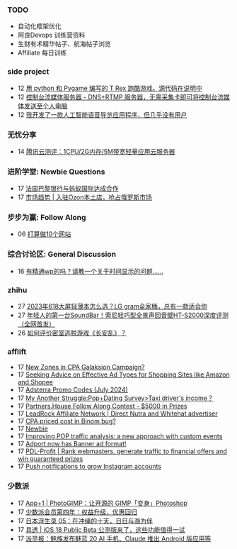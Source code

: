 ### TODO
-  自动化框架优化
-  阿良Devops 训练营资料
-  生财有术精华帖子、航海帖子浏览
-  Affiliate 每日训练

### side project
<!-- sideproject:START -->
-  12 [用 python 和 Pygame 编写的 T Rex 跑酷游戏。源代码在说明中](https://www.youtube.com/watch?v=pZySIXSelCA)
-  12 [控制台流媒体服务器 - DNS+RTMP 服务器，无需采集卡即可将控制台流媒体发送至个人电脑](https://github.com/Aioros/console-streaming-server)
-  12 [我开发了一款人工智能语音导览应用程序，但几乎没有用户](https://www.reddit.com/r/SideProject/comments/18gpp0e/ive_built_an_ai_audio_tour_app_but_have_almost_no/)<!-- sideproject:END -->


### 无忧分享
<!-- ruyo:START -->
-  14 [腾讯云测评：1CPU/2G内存/5M带宽轻量应用云服务器](https://51.ruyo.net/18711.html)<!-- ruyo:END -->

### 进阶学堂: Newbie Questions
<!-- advertcn1:START -->
-  17 [法国巴黎银行与蚂蚁国际达成合作](https://www.advertcn.com/thread-115739-1-1.html)
-  17 [市场趋势 | 入驻Ozon本土店，抢占俄罗斯市场](https://www.advertcn.com/thread-115738-1-1.html)<!-- advertcn1:END -->

### 步步为赢: Follow Along
<!-- advertcn2:START -->
-  06 [打算做10个网站](https://www.advertcn.com/thread-115247-1-1.html)<!-- advertcn2:END -->

### 综合讨论区: General Discussion
<!-- advertcn3:START -->
-  16 [有精通wp的吗？请教一个关于时间显示的问题……](https://www.advertcn.com/thread-115726-1-1.html)<!-- advertcn3:END -->


### zhihu
<!-- zhihu:START -->
-  27 [2023年618大屏轻薄本怎么选？LG gram全家桶，总有一款适合你](http://zhuanlan.zhihu.com/p/632641888?utm_campaign=rss&utm_medium=rss&utm_source=rss&utm_content=title)
-  27 [年轻人的第一台SoundBar！索尼轻巧型全景声回音壁HT-S2000深度评测（全网首发）](http://zhuanlan.zhihu.com/p/630990296?utm_campaign=rss&utm_medium=rss&utm_source=rss&utm_content=title)
-  26 [如何评价密室逃脱游戏《长安乱》？](http://www.zhihu.com/question/563950552/answer/3045961312?utm_campaign=rss&utm_medium=rss&utm_source=rss&utm_content=title)<!-- zhihu:END -->

### afflift
<!-- afflift:START -->
-  17 [New Zones in CPA Galaksion Campaign?](https://afflift.com/f/threads/new-zones-in-cpa-galaksion-campaign.13452/)
-  17 [Seeking Advice on Effective Ad Types for Shopping Sites like Amazon and Shopee](https://afflift.com/f/threads/seeking-advice-on-effective-ad-types-for-shopping-sites-like-amazon-and-shopee.13473/)
-  17 [Adsterra Promo Codes &lpar;July 2024&rpar;](https://afflift.com/f/threads/adsterra-promo-codes-july-2024.13469/)
-  17 [My Another Struggle:Pop+Dating Survey&gt;Taxi driver&#39;s income？](https://afflift.com/f/threads/my-another-struggle-pop-dating-survey-taxi-drivers-income%EF%BC%9F.13190/)
-  17 [Partners.House Follow Along Contest - $5000 in Prizes](https://afflift.com/f/threads/partners-house-follow-along-contest-5000-in-prizes.13470/)
-  17 [LeadRock Affiliate Network | Direct Nutra and Whitehat advertiser](https://afflift.com/f/threads/leadrock-affiliate-network-direct-nutra-and-whitehat-advertiser.12933/)
-  17 [CPA priced cost in Binom bug?](https://afflift.com/f/threads/cpa-priced-cost-in-binom-bug.13474/)
-  17 [Newbie](https://afflift.com/f/threads/newbie.13477/)
-  17 [Improving POP traffic analysis: a new approach with custom events](https://afflift.com/f/threads/improving-pop-traffic-analysis-a-new-approach-with-custom-events.13476/)
-  17 [Adport now has Banner ad format!](https://afflift.com/f/threads/adport-now-has-banner-ad-format.13478/)
-  17 [PDL-Profit | Rank webmasters, generate traffic to financial offers and win guaranteed prizes](https://afflift.com/f/threads/pdl-profit-rank-webmasters-generate-traffic-to-financial-offers-and-win-guaranteed-prizes.13326/)
-  17 [Push notifications to grow Instagram accounts](https://afflift.com/f/threads/push-notifications-to-grow-instagram-accounts.13458/)<!-- afflift:END -->

### 少数派
<!-- sspai:START -->
-  17 [App+1 | PhotoGIMP：让开源的 GIMP「变身」Photoshop](https://sspai.com/post/90413)
-  17 [少数派会员第四年：权益升级，优惠回归](https://sspai.com/post/90556)
-  17 [日本浮生录 05：在冲绳的十天，日日与海为伴](https://sspai.com/post/90157)
-  17 [具透 | iOS 18 Public Beta 公测版来了，这些功能值得一试](https://sspai.com/post/90525)
-  17 [派早报：魅族发布魅蓝 20 AI 手机、Claude 推出 Android 版应用等](https://sspai.com/post/90536)<!-- sspai:END -->

